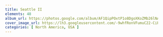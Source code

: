 ```yaml
---
title: Seattle II
elements: 48
album_url: https://photos.google.com/album/AF1QipPOxtP1o8DgoXKoZMb26lNAT05Z3aLW6Nub80ww
cover_image_url: https://lh3.googleusercontent.com/-9whfRonVFumuC22-CiPqHj7Vaa4WLFHk5RIUv4fr8-jEAh8h9HHcVoRhHaEsfIi7myO08LRXrQPkqZgfuFGGq19Cxs6RPB3s6NbL-3q4zjSEGJMp9JbRPublVJIcAppkPHIePDYKDhz4lJs0VE3QYL7F7REck5vbx6EIOxwGfuJ-YLQWxYPwkefz5CQGsbbH411rL5depRYLcHirhjp8Duaq7RGPmlYwn3j6QbqGmNkuBHMf_8QlYeX7eIGSQv-f1QZJaCiXImoACgVbvA2BxCJKzwqxEByeGz-d9vzJuR6eLzzqSUCeqV8C0S9E1annjZZH8tdRU8jndLGQRVciZnH6HlaFxROHlsW8KLcEoZJyU6bnOXxwJuUVCNBSYvU36omPgSpU930teb5iemSOlJkbIYWdV8p68NoQr9vy530er8cKfWl035lDQHO3iBN5qckNaCdSPvLvpeTBB4UBAboO-3Na00EmXeGLG41w0070X9OL2-kBauyRHbDJ4zCu6ZFGcsm_im765mdeyAs_uiNJKMHKbPjreilaAVqlCBrOsap1pkUDOmYgLrMP51s0WHxV0RdzPU26sE6-EJ-xckcX7lrwp5520XVD7Fo_rk6n4ZIKnb-nFHpu8iZxVNam9EEA8OC9YpPLgOqzJzo9diRRQ=s195-p-k-no
categories: [ North America, USA ]
---
```

